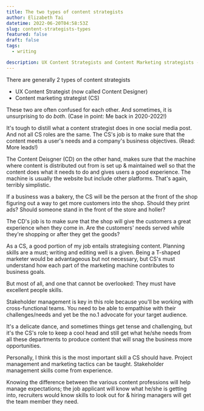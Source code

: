 ```yaml
---
title: The two types of content strategists
author: Elizabeth Tai
datetime: 2022-06-20T04:58:53Z
slug: content-strategists-types
featured: false
draft: false
tags:
  - writing

description: UX Content Strategists and Content Marketing strategists - what makes them different?
---
```


There are generally 2 types of content strategists

- UX Content Strategist (now called Content Designer)
- Content marketing strategist (CS)

These two are often confused for each other. And sometimes, it is unsurprising to do _both_. (Case in point: Me back in 2020-2022!)

It's tough to distill what a content strategist does in one social media post. And not all CS roles are the same. The CS's job is to make sure that the content meets a user's needs and a company's business objectives. (Read: More leads!)

The Content Deisgner (CD) on the other hand, makes sure that the machine where content is distributed out from is set up & maintained well so that the content does what it needs to do and gives users a good experience. The machine is usually the website but include other platforms. That's again, terribly simplistic.

If a business was a bakery, the CS will be the person at the front of the shop figuring out a way to get more customers into the shop. Should they print ads? Should someone stand in the front of the store and holler?

The CD's job is to make sure that the shop will give the customers a great experience when they come in. Are the customers' needs served while they're shopping or after they get the goods?

As a CS, a good portion of my job entails strategising content. Planning skills are a must; writing and editing well is a given. Being a T-shaped marketer would be advantageous but not necessary, but CS's must understand how each part of the marketing machine contributes to business goals.

But most of all, and one that cannot be overlooked: They must have excellent people skills.

Stakeholder management is key in this role because you'll be working with cross-functional teams. You need to be able to empathise with their challenges/needs and yet be the no.1 advocate for your target audience.

It's a delicate dance, and sometimes things get tense and challenging, but it's the CS's role to keep a cool head and still get what he/she needs from all these departments to produce content that will snag the business more opportunities.

Personally, I think this is the most important skill a CS should have. Project management and marketing tactics can be taught. Stakeholder management skills come from experience.

Knowing the difference between the various content professions will help manage expectations; the job applicant will know what he/she is getting into, recruiters would know skills to look out for & hiring managers will get the team member they need.

